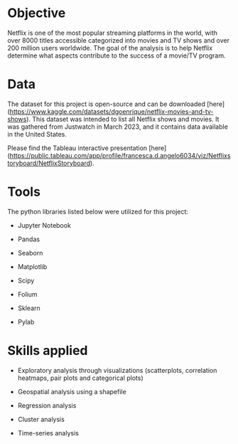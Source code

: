 # Objective
Netflix is one of the most popular streaming platforms in the world, with over 8000 titles accessible categorized into movies and TV shows and over 200 million users worldwide.
The goal of the analysis is to help Netflix determine what aspects contribute to the success of a movie/TV program.
# Data
The dataset for this project is open-source and can be downloaded [here]
(https://www.kaggle.com/datasets/dgoenrique/netflix-movies-and-tv-shows).
This dataset was intended to list all Netflix shows and movies. It was gathered from Justwatch in March 2023, and it contains data available in the United States.

Please find the Tableau interactive presentation [here]
(https://public.tableau.com/app/profile/francesca.d.angelo6034/viz/Netflixstoryboard/NetflixStoryboard).

# Tools
The python libraries listed below were utilized for this project:
- Jupyter Notebook
* Pandas
+ Seaborn
- Matplotlib
* Scipy
+ Folium
- Sklearn
* Pylab
# Skills applied
+ Exploratory analysis through visualizations (scatterplots, correlation heatmaps, pair plots and categorical plots)
* Geospatial analysis using a shapefile
- Regression analysis
* Cluster analysis
+ Time-series analysis
